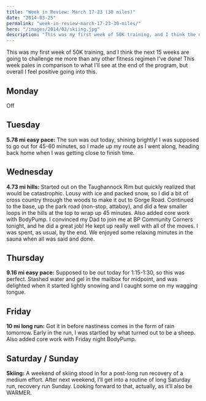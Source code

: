 ```yaml
---
title: "Week in Review: March 17-23 (30 miles)"
date: "2014-03-25"
permalink: "week-in-review-march-17-23-30-miles/"
hero: "/images/2014/03/skiing.jpg"
description: "This was my first week of 50K training, and I think the next 15 weeks are going to challenge me more than any other fitness regimen I’ve done! This week pales in comparison to what I’ll see at the end of the program, but overall I feel positive going into this."
---
```


This was my first week of 50K training, and I think the next 15 weeks are going to challenge me more than any other fitness regimen I’ve done! This week pales in comparison to what I’ll see at the end of the program, but overall I feel positive going into this.

## Monday

Off

## Tuesday

**5.78 mi easy pace:** The sun was out today, shining brightly! I was supposed to go out for 45-60 minutes, so I made up my route as I went along, heading back home when I was getting close to finish time.

## Wednesday

**4.73 mi hills:** Started out on the Taughannock Rim but quickly realized that would be catastrophic. Lousy with ice and packed snow, so I did a bit of cross country through the woods to make it out to Gorge Road. Continued to the base, up the park road (non-stop, attaboy), and did a few smaller loops in the hills at the top to wrap up 45 minutes. Also added core work with BodyPump. I convinced my Dad to join me at BP Community Corners tonight, and he did a great job! He kept up really well with all of the moves. I was spent, as usual, by the end. We enjoyed some relaxing minutes in the sauna when all was said and done.

## Thursday

**9.16 mi easy pace:** Supposed to be out today for 1:15-1:30, so this was perfect. Stashed water and gel in the mailbox for midpoint, and was delighted when it started lightly snowing and I caught some on my wagging tongue.

## Friday

**10 mi long run:** Got it in before nastiness comes in the form of rain tomorrow. Early in the run, I was startled by what turned out to be a sheep. Also added core work with Friday night BodyPump.

## Saturday / Sunday

**Skiing:** A weekend of skiing stood in for a post-long run recovery of a medium effort. After next weekend, I’ll get into a routine of long Saturday run, recovery run Sunday. Looking forward to that, actually, as it’ll also be WARMER.
